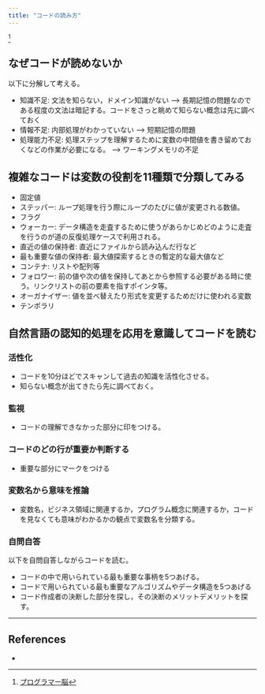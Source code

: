 ```yaml
---
title: "コードの読み方"
---
```



[^1]

## なぜコードが読めないか

以下に分解して考える。

- 知識不足: 文法を知らない，ドメイン知識がない --> 長期記憶の問題なのである程度の文法は暗記する。コードをさっと眺めて知らない概念は先に調べておく
- 情報不足: 内部処理がわかっていない --> 短期記憶の問題
- 処理能力不足: 処理ステップを理解するために変数の中間値を書き留めておくなどの作業が必要になる。 --> ワーキングメモリの不足

## 複雑なコードは変数の役割を11種類で分類してみる

- 固定値
- ステッパー: ループ処理を行う際にループのたびに値が変更される数値。
- フラグ
- ウォーカー: データ構造を走査するために使うがあらかじめどのように走査を行うのが道の反復処理ケースで利用される。
- 直近の値の保持者: 直近にファイルから読み込んだ行など
- 最も重要な値の保持者: 最大値探索するときの暫定的な最大値など
- コンテナ: リストや配列等
- フォロワー: 前の値や次の値を保持してあとから参照する必要がある時に使う。リンクリストの前の要素を指すポインタ等。
- オーガナイザー: 値を並べ替えたり形式を変更するためだけに使われる変数
- テンポラリ

## 自然言語の認知的処理を応用を意識してコードを読む

### 活性化

- コードを10分ほどでスキャンして過去の知識を活性化させる。
- 知らない概念が出てきたら先に調べておく。

### 監視

- コードの理解できなかった部分に印をつける。

### コードのどの行が重要か判断する

- 重要な部分にマークをつける

### 変数名から意味を推論

- 変数名，ビジネス領域に関連するか，プログラム概念に関連するか，コードを見なくても意味がわかるかの観点で変数名を分類する。

### 自問自答

以下を自問自答しながらコードを読む。

- コードの中で用いられている最も重要な事柄を5つあげる。
- コードで用いられている最も重要なアルゴリズムやデータ構造を5つあげる
- コード作成者の決断した部分を探し，その決断のメリットデメリットを探す。

---

## References

- [^1]: [プログラマー脳](https://www.shuwasystem.co.jp/book/9784798068534.html)
